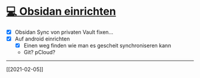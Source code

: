 # [:computer: Obsidan einrichten](#DONE:0.0048828125)
- [x] Obsidan Sync von privaten Vault fixen...
- [x] Auf android einrichten 
	- [x] Einen weg finden wie man es gescheit synchroniseren kann
	- Git? pCloud? 
---
[[2021-02-05]]
<!-- created:2021-02-05 completed:2021-02-16T07:46:10.514Z -->